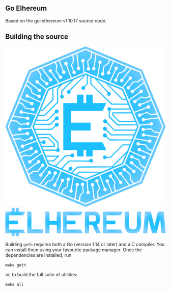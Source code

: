 ## Go Elhereum

Based on the go-ethereum v1.10.17 source code.

## Building the source

![build](https://github.com/elhereum/go-elh/blob/main/elh.png)
![build](https://github.com/elhereum/go-elh/blob/main/elhereum.png)

Building `geth` requires both a Go (version 1.14 or later) and a C compiler. You can install
them using your favourite package manager. Once the dependencies are installed, run

```shell
make geth
```

or, to build the full suite of utilities:

```shell
make all
```
